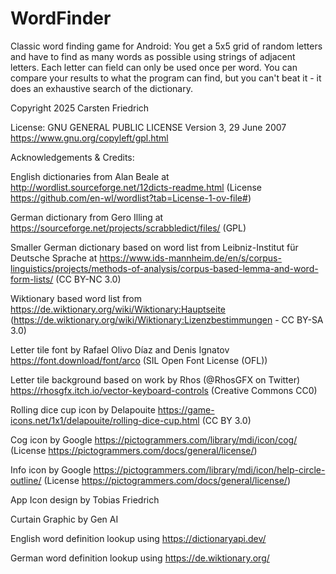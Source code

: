 # WordFinder

Classic word finding game for Android: You get a 5x5 grid of random letters and have to find as many words as possible using strings of
adjacent letters. Each letter can field can only be used once per word. You can compare your results to what the program can find,
but you can't beat it - it does an exhaustive search of the dictionary.

Copyright 2025 Carsten Friedrich

License: GNU GENERAL PUBLIC LICENSE Version 3, 29 June 2007
https://www.gnu.org/copyleft/gpl.html

Acknowledgements & Credits:

English dictionaries from Alan Beale at http://wordlist.sourceforge.net/12dicts-readme.html (License https://github.com/en-wl/wordlist?tab=License-1-ov-file#) 

German dictionary from Gero Illing at https://sourceforge.net/projects/scrabbledict/files/  (GPL)

Smaller German dictionary based on word list from Leibniz-Institut für Deutsche Sprache at https://www.ids-mannheim.de/en/s/corpus-linguistics/projects/methods-of-analysis/corpus-based-lemma-and-word-form-lists/  (CC BY-NC 3.0)

Wiktionary based word list from https://de.wiktionary.org/wiki/Wiktionary:Hauptseite (https://de.wiktionary.org/wiki/Wiktionary:Lizenzbestimmungen - CC BY-SA 3.0)

Letter tile font by Rafael Olivo Díaz and Denis Ignatov  https://font.download/font/arco (SIL Open Font License (OFL))

Letter tile background based on work by Rhos (@RhosGFX on Twitter) https://rhosgfx.itch.io/vector-keyboard-controls (Creative Commons CC0)

Rolling dice cup icon by Delapouite https://game-icons.net/1x1/delapouite/rolling-dice-cup.html (CC BY 3.0)

Cog icon by Google https://pictogrammers.com/library/mdi/icon/cog/ (License https://pictogrammers.com/docs/general/license/)

Info icon by Google https://pictogrammers.com/library/mdi/icon/help-circle-outline/ (License https://pictogrammers.com/docs/general/license/)

App Icon design by Tobias Friedrich

Curtain Graphic by Gen AI

English word definition lookup using https://dictionaryapi.dev/

German word definition lookup using https://de.wiktionary.org/

